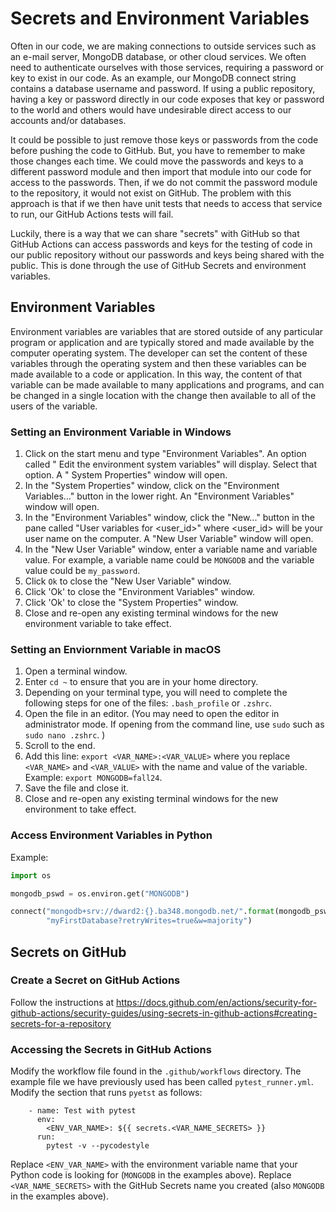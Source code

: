# Secrets and Environment Variables

Often in our code, we are making connections to outside services such as an
e-mail server, MongoDB database, or other cloud services. We often need to
authenticate ourselves with those services, requiring a password or key to
exist in our code. As an example, our MongoDB connect string contains a
database username and password. If using a public repository, having a key or
password directly in our code exposes that key or password to the world and
others would have undesirable direct access to our accounts and/or databases.

It could be possible to just remove those keys or passwords from the code
before pushing the code to GitHub. But, you have to remember to make those
changes each time. We could move the passwords and keys to a different password
module and then import that module into our code for access to the passwords.
Then, if we do not commit the password module to the repository, it would not
exist on GitHub. The problem with this approach is that if we then have unit
tests that needs to access that service to run, our GitHub Actions tests will
fail.

Luckily, there is a way that we can share "secrets" with GitHub so that GitHub
Actions can access passwords and keys for the testing of code in our public
repository without our passwords and keys being shared with the public. This is
done through the use of GitHub Secrets and environment variables.

## Environment Variables

Environment variables are variables that are stored outside of any particular
program or application and are typically stored and made available by the
computer operating system. The developer can set the content of these variables
through the operating system and then these variables can be made available to
a code or application. In this way, the content of that variable can be made
available to many applications and programs, and can be changed in a single
location with the change then available to all of the users of the variable.

### Setting an Environment Variable in Windows

1. Click on the start menu and type "Environment Variables". An option called "
   Edit the environment system variables" will display. Select that option. A "
   System Properties" window will open.
2. In the "System Properties" window, click on the "Environment Variables..."
   button in the lower right. An "Environment Variables" window will open.
3. In the "Environment Variables" window, click the "New..." button in the pane
   called "User variables for <user_id>" where <user_id> will be your user name
   on the computer. A "New User Variable" window will open.
4. In the "New User Variable" window, enter a variable name and variable value.
   For example, a variable name could be `MONGODB` and the variable value could
   be `my_password`.
5. Click `Ok` to close the "New User Variable" window.
6. Click 'Ok' to close the "Environment Variables" window.
7. Click 'Ok' to close the "System Properties" window.
8. Close and re-open any existing terminal windows for the new environment
   variable to take effect.

### Setting an Enviornment Variable in macOS

1. Open a terminal window.
2. Enter `cd ~` to ensure that you are in your home directory.
3. Depending on your terminal type, you will need to complete the following
   steps for one of the files: `.bash_profile` or `.zshrc`.
4. Open the file in an editor.  (You may need to open the editor in 
   administrator mode.  If opening from the command line, use `sudo` such 
   as `sudo nano .zshrc`. )
5. Scroll to the end.
6. Add this line:  `export <VAR_NAME>:<VAR_VALUE>` where you replace 
   `<VAR_NAME>` and `<VAR_VALUE>` with the name and value of the variable.  
   Example:  `export MONGODB=fall24`.
7. Save the file and close it.
8. Close and re-open any existing terminal windows for the new environment 
   to take effect.  

### Access Environment Variables in Python
Example:
```python
import os

mongodb_pswd = os.environ.get("MONGODB")

connect("mongodb+srv://dward2:{}.ba348.mongodb.net/".format(mongodb_pswd) + 
        "myFirstDatabase?retryWrites=true&w=majority")
```

## Secrets on GitHub

### Create a Secret on GitHub Actions
Follow the instructions at https://docs.github.com/en/actions/security-for-github-actions/security-guides/using-secrets-in-github-actions#creating-secrets-for-a-repository

### Accessing the Secrets in GitHub Actions
Modify the workflow file found in the `.github/workflows` directory.  The 
example file we have previously used has been called `pytest_runner.yml`.
Modify the section that runs `pyetst` as follows:
```
    - name: Test with pytest
      env:
        <ENV_VAR_NAME>: ${{ secrets.<VAR_NAME_SECRETS> }}
      run:
        pytest -v --pycodestyle    
```
Replace `<ENV_VAR_NAME>` with the environment variable name that your 
Python code is looking for (`MONGODB` in the examples above).  Replace 
`<VAR_NAME_SECRETS>` with the GitHub Secrets name you created (also 
`MONGODB` in the examples above).
